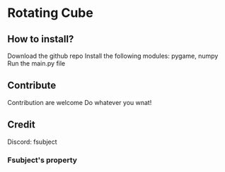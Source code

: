 # Rotating Cube
## How to install?
Download the github repo
Install the following modules: pygame, numpy
Run the main.py file

## Contribute
Contribution are welcome
Do whatever you wnat!

## Credit
Discord: fsubject

### Fsubject's property
